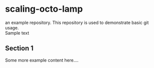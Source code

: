 # scaling-octo-lamp
an example repository. This repository is used to demonstrate basic git usage.  
Sample text

## Section 1 
Some more example content here....
